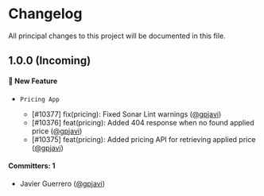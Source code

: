 # Changelog

All principal changes to this project will be documented in this file.

## 1.0.0 (Incoming)

#### :rocket: New Feature

- `Pricing App`

    - [#10377] fix(pricing): Fixed Sonar Lint warnings ([@gpjavi](https://github.com/gpjavi))
    - [#10376] feat(pricing): Added 404 response when no found applied price ([@gpjavi](https://github.com/gpjavi))
    - [#10375] feat(pricing): Added pricing API for retrieving applied price ([@gpjavi](https://github.com/gpjavi))    

#### Committers: 1

- Javier Guerrero ([@gpjavi](https://github.com/gpjavi))
